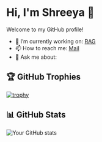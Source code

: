 # Hi, I'm Shreeya 👋

Welcome to my GitHub profile!

- 🔭 I’m currently working on: [RAG](https://github.com/therealsheero/RAG-on-Loan-Approval)
- 📫 How to reach me: [Mail](shreeya2005pandey@gmail.com)
- 💬 Ask me about: 

## 🏆 GitHub Trophies
[![trophy](https://github-profile-trophy.vercel.app/?username=therealsheero&theme=onedark)](https://github.com/ryo-ma/github-profile-trophy)

## 📊 GitHub Stats
![Your GitHub stats](https://github-readme-stats.vercel.app/api?username=therealsheero&show_icons=true&theme=onedark)

